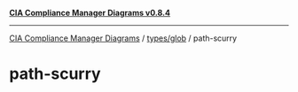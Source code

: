 [**CIA Compliance Manager Diagrams v0.8.4**](../../../README.md)

***

[CIA Compliance Manager Diagrams](../../../modules.md) / [types/glob](../README.md) / path-scurry

# path-scurry
